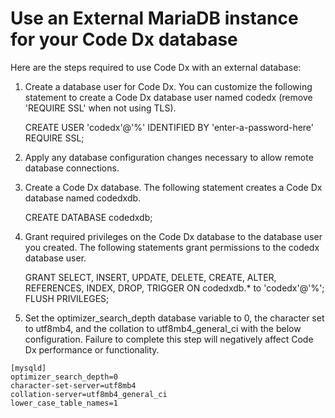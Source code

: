 # Use an External MariaDB instance for your Code Dx database

Here are the steps required to use Code Dx with an external database:

1) Create a database user for Code Dx. You can customize the following statement to create
   a Code Dx database user named codedx (remove 'REQUIRE SSL' when not using TLS).

   CREATE USER 'codedx'@'%' IDENTIFIED BY 'enter-a-password-here' REQUIRE SSL;

2) Apply any database configuration changes necessary to allow remote database connections. 

3) Create a Code Dx database. The following statement creates a Code Dx database named codedxdb.

   CREATE DATABASE codedxdb;

4) Grant required privileges on the Code Dx database to the database user you created. The
   following statements grant permissions to the codedx database user.

   GRANT SELECT, INSERT, UPDATE, DELETE, CREATE, ALTER, REFERENCES, INDEX, DROP, TRIGGER ON codedxdb.* to 'codedx'@'%';
   FLUSH PRIVILEGES;

5) Set the optimizer_search_depth database variable to 0, the character set to utf8mb4, and the collation to
   utf8mb4_general_ci with the below configuration. Failure to complete this step will negatively affect Code Dx
   performance or functionality.

```
[mysqld]
optimizer_search_depth=0
character-set-server=utf8mb4
collation-server=utf8mb4_general_ci
lower_case_table_names=1
```
